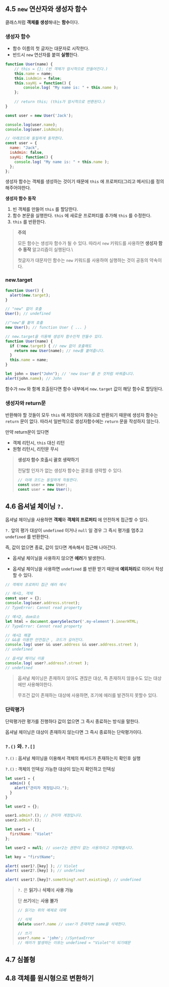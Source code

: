 ## 4.5 `new` 연산자와 생성자 함수

클래스처럼 **객체를 생성**해내는 **함수**이다.



### 생성자 함수

- 함수 이름의 첫 글자는 대문자로 시작한다.
- 반드시 `new` 연산자를 붙여 **실행**한다.

```js
function User(name) {
    // this = {}; (빈 객체가 암시적으로 만들어진다.)
    this.name = name;
    this.isAdmin = false;
    this.sayHi = function() {
    	console.log( "My name is: " + this.name );
  	};
    
    // return this; (this가 암시적으로 반환된다.)
}

const user = new User('Jack');

console.log(user.name);
console.log(user.isAdmin);

// 아래코드와 동일하게 동작한다.
const user = {
  name: "Jack",
  isAdmin: false,
  sayHi: function() {
  	console.log( "My name is: " + this.name );
  };
};
```

생성자 함수는 객체를 생성하는 것이기 때문에 `this` 에 프로퍼티(그리고 메서드)를 정의해주어야한다.



**생성자 함수 동작**

1. 빈 객체를 만들어 `this` 를 할당한다.
2. 함수 본문을 실행한다. `this` 에 새로운 프로퍼티를 추가해 `this` 를 수정한다.
3. `this` 를 반환한다.



> **주의**
>
> 모든 함수는 생성자 함수가 될 수 있다. 따라서 `new` 키워드를 사용하면 **생성자 함수 동작** 알고리즘이 실행된다.\
>
> 첫글자가 대문자인 함수는 `new` 키워드를 사용하여 실행하는 것이 공동의 약속이다.



### new.target

```js
function User() {
  alert(new.target);
}

// "new" 없이 호출
User(); // undefined

//"new"를 붙여 호출
new User(); // function User { ... }

// new.target을 이용해 생성자 함수인척 만들수 있다.
function User(name) {
  if (!new.target) { // new 없이 호출해도
    return new User(name); // new를 붙여줍니다.
  }
  this.name = name;
}

let john = User("John"); // 'new User'를 쓴 것처럼 바꿔줍니다.
alert(john.name); // John
```

함수가 `new` 와 함께 호출된다면 함수 내부에서 `new.target` 값이 해당 함수로 할당된다.



### 생성자와 return문

반환해야 할 것들이 모두 `this` 에 저장되어 자동으로 반환되기 때문에 생성자 함수는 `return` 문이 없다. 따라서 일반적으로 생성자함수에는 `return` 문을 작성하지 않는다.

만약 return문이 있다면

- 객체 리턴시, `this` 대신 리턴
- 원형 리턴시, 리턴문 무시



> **생성자 함수 호출시 괄호 생략하기**
>
> 전달할 인자가 없는 생성자 함수는 괄호를 생략할 수 있다.
>
> ```js
> // 아래 코드는 동일하게 작동한다.
> const user = new User;
> const user = new User();
> ```





## 4.6 옵셔널 체이닝 `?.`

옵셔널 체이닝을 사용하면 **객체**와 **객체의 프로퍼티** 에 안전하게 접근할 수 있다.

`?.` 앞의 평가 대상이 `undefined` 이거나 `null` 일 경우 그 즉시 평가를 멈추고 `undefined` 를 반환한다.

즉, 값이 없으면 종료, 값이 있다면 계속해서 접근해 나아간다.

- 옵셔널 체이닐을 사용하지 않으면 **에러**가 발생한다.

- 옵셔널 체이닝을 사용하면 `undefined` 를 반환 받기 때문에 **예외처리**로 이어서 작성할 수 있다.



```js
// 객체의 프로퍼티 접근 에러 예시

// 예시1, 객체
const user = {};
console.log(user.address.street);
// TypeError: Cannot read property

// 예시2, dom요소
let html = document.querySelector('.my-element').innerHTML;
// TypeError: Cannot read property

// 예시1 해결
// &&을 이용한 안전접근 , 코드가 길어진다.
console.log( user && user.address && user.address.street );
// undefined

// 옵셔널 체이닝 이용
console.log( user?.address?.street );
// undefined
```



> 옵셔널 체이닝은 존재하지 않아도 괜찮은 대상, 즉 존재하지 않을수도 있는 대상에만 사용해야한다.
>
> 무조건 값이 존재하는 대상에 사용하면, 조기에 에러를 발견하지 못할수 있다.



### 단락평가

단락평가란 평가를 진행하다 값이 없으면 그 즉시 종료하는 방식을 말한다.

옵셔널 체이닝은 대상이 존재하지 않는다면 그 즉시 종료하는 단락평가이다.



### `?.()` 와. `?.[]`

`?.()` : 옵셔널 체이닝을 이용해서 객체의 메서드가 존재하는지 확인후 실행

`?.()` : 객체의 인덱싱 가능한 대상이 있는지 확인하고 인덱싱

```js
let user1 = {
  admin() {
    alert("관리자 계정입니다.");
  }
}

let user2 = {};

user1.admin?.(); // 관리자 계정입니다.
user2.admin?.();
```



```js
let user1 = {
  firstName: "Violet"
};

let user2 = null; // user2는 권한이 없는 사용자라고 가정해봅시다.

let key = "firstName";

alert( user1?.[key] ); // Violet
alert( user2?.[key] ); // undefined

alert( user1?.[key]?.something?.not?.existing); // undefined
```



> `?.` 은 **읽기**나 **삭제**에 **사용 가능**
>
> 단 **쓰기**에는 **사용 불가**
>
> ```js
> // 읽기는 위의 예제로 대체
> 
> // 삭제
> delete user?.name // user가 존재하면 name을 삭제한다.
> 
> // 쓰기
> user?.name = 'john'; //SyntaxError
> // 에러가 발생하는 이유는 undefined = "Violet"이 되기때문
> ```



## 4.7 심볼형



## 4.8 객체를 원시형으로 변환하기